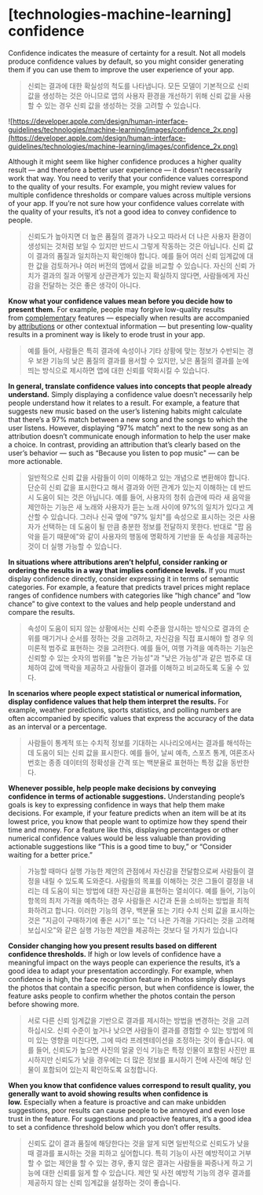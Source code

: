 # **[technologies-machine-learning] confidence**

Confidence indicates the measure of certainty for a result. Not all models produce confidence values by default, so you might consider generating them if you can use them to improve the user experience of your app.
> 신뢰는 결과에 대한 확실성의 척도를 나타냅니다. 모든 모델이 기본적으로 신뢰 값을 생성하는 것은 아니므로 앱의 사용자 환경을 개선하기 위해 신뢰 값을 사용할 수 있는 경우 신뢰 값을 생성하는 것을 고려할 수 있습니다.
>




![https://developer.apple.com/design/human-interface-guidelines/technologies/machine-learning/images/confidence_2x.png](https://developer.apple.com/design/human-interface-guidelines/technologies/machine-learning/images/confidence_2x.png)

Although it might seem like higher confidence produces a higher quality result — and therefore a better user experience — it doesn’t necessarily work that way. You need to verify that your confidence values correspond to the quality of your results. For example, you might review values for multiple confidence thresholds or compare values across multiple versions of your app. If you’re not sure how your confidence values correlate with the quality of your results, it’s not a good idea to convey confidence to people.
> 신뢰도가 높아지면 더 높은 품질의 결과가 나오고 따라서 더 나은 사용자 환경이 생성되는 것처럼 보일 수 있지만 반드시 그렇게 작동하는 것은 아닙니다. 신뢰 값이 결과의 품질과 일치하는지 확인해야 합니다. 예를 들어 여러 신뢰 임계값에 대한 값을 검토하거나 여러 버전의 앱에서 값을 비교할 수 있습니다. 자신의 신뢰 가치가 결과의 질과 어떻게 상관관계가 있는지 확실하지 않다면, 사람들에게 자신감을 전달하는 것은 좋은 생각이 아니다.
>




**Know what your confidence values mean before you decide how to present them.** For example, people may forgive low-quality results from [complementary](https://developer.apple.com/design/human-interface-guidelines/technologies/machine-learning/roles#critical-or-complementary) features — especially when results are accompanied by [attributions](../technologies/machine-learning/attribution) or other contextual information — but presenting low-quality results in a prominent way is likely to erode trust in your app.
> 예를 들어, 사람들은 특히 결과에 속성이나 기타 상황에 맞는 정보가 수반되는 경우 보완 기능의 낮은 품질의 결과를 용서할 수 있지만, 낮은 품질의 결과를 눈에 띄는 방식으로 제시하면 앱에 대한 신뢰를 약화시킬 수 있습니다.
>




**In general, translate confidence values into concepts that people already understand.** Simply displaying a confidence value doesn’t necessarily help people understand how it relates to a result. For example, a feature that suggests new music based on the user’s listening habits might calculate that there’s a 97% match between a new song and the songs to which the user listens. However, displaying “97% match” next to the new song as an attribution doesn’t communicate enough information to help the user make a choice. In contrast, providing an attribution that’s clearly based on the user’s behavior — such as “Because you listen to pop music" — can be more actionable.
> 일반적으로 신뢰 값을 사람들이 이미 이해하고 있는 개념으로 변환해야 합니다. 단순히 신뢰 값을 표시한다고 해서 결과와 어떤 관계가 있는지 이해하는 데 반드시 도움이 되는 것은 아닙니다. 예를 들어, 사용자의 청취 습관에 따라 새 음악을 제안하는 기능은 새 노래와 사용자가 듣는 노래 사이에 97%의 일치가 있다고 계산할 수 있습니다. 그러나 신곡 옆에 "97% 일치"를 속성으로 표시하는 것은 사용자가 선택하는 데 도움이 될 만큼 충분한 정보를 전달하지 못한다. 반대로 "팝 음악을 듣기 때문에"와 같이 사용자의 행동에 명확하게 기반을 둔 속성을 제공하는 것이 더 실행 가능할 수 있습니다.
>




**In situations where attributions aren’t helpful, consider ranking or ordering the results in a way that implies confidence levels.** If you must display confidence directly, consider expressing it in terms of semantic categories. For example, a feature that predicts travel prices might replace ranges of confidence numbers with categories like “high chance” and “low chance” to give context to the values and help people understand and compare the results.
> 속성이 도움이 되지 않는 상황에서는 신뢰 수준을 암시하는 방식으로 결과의 순위를 매기거나 순서를 정하는 것을 고려하고, 자신감을 직접 표시해야 할 경우 의미론적 범주로 표현하는 것을 고려한다. 예를 들어, 여행 가격을 예측하는 기능은 신뢰할 수 있는 숫자의 범위를 "높은 가능성"과 "낮은 가능성"과 같은 범주로 대체하여 값에 맥락을 제공하고 사람들이 결과를 이해하고 비교하도록 도울 수 있다.
>




**In scenarios where people expect statistical or numerical information, display confidence values that help them interpret the results.** For example, weather predictions, sports statistics, and polling numbers are often accompanied by specific values that express the accuracy of the data as an interval or a percentage.
> 사람들이 통계적 또는 수치적 정보를 기대하는 시나리오에서는 결과를 해석하는 데 도움이 되는 신뢰 값을 표시한다. 예를 들어, 날씨 예측, 스포츠 통계, 여론조사 번호는 종종 데이터의 정확성을 간격 또는 백분율로 표현하는 특정 값을 동반한다.
>




**Whenever possible, help people make decisions by conveying confidence in terms of actionable suggestions.** Understanding people’s goals is key to expressing confidence in ways that help them make decisions. For example, if your feature predicts when an item will be at its lowest price, you know that people want to optimize how they spend their time and money. For a feature like this, displaying percentages or other numerical confidence values would be less valuable than providing actionable suggestions like “This is a good time to buy,” or “Consider waiting for a better price.”
> 가능할 때마다 실행 가능한 제안의 관점에서 자신감을 전달함으로써 사람들이 결정을 내릴 수 있도록 도와준다. 사람들의 목표를 이해하는 것은 그들이 결정을 내리는 데 도움이 되는 방법에 대한 자신감을 표현하는 열쇠이다. 예를 들어, 기능이 항목의 최저 가격을 예측하는 경우 사람들은 시간과 돈을 소비하는 방법을 최적화하려고 합니다. 이러한 기능의 경우, 백분율 또는 기타 수치 신뢰 값을 표시하는 것은 "지금이 구매하기에 좋은 시기" 또는 "더 나은 가격을 기다리는 것을 고려해 보십시오"와 같은 실행 가능한 제안을 제공하는 것보다 덜 가치가 있습니다
>




**Consider changing how you present results based on different confidence thresholds.** If high or low levels of confidence have a meaningful impact on the ways people can experience the results, it’s a good idea to adapt your presentation accordingly. For example, when confidence is high, the face recognition feature in Photos simply displays the photos that contain a specific person, but when confidence is lower, the feature asks people to confirm whether the photos contain the person before showing more.
> 서로 다른 신뢰 임계값을 기반으로 결과를 제시하는 방법을 변경하는 것을 고려하십시오. 신뢰 수준이 높거나 낮으면 사람들이 결과를 경험할 수 있는 방법에 의미 있는 영향을 미친다면, 그에 따라 프레젠테이션을 조정하는 것이 좋습니다. 예를 들어, 신뢰도가 높으면 사진의 얼굴 인식 기능은 특정 인물이 포함된 사진만 표시하지만 신뢰도가 낮을 경우에는 더 많은 정보를 표시하기 전에 사진에 해당 인물이 포함되어 있는지 확인하도록 요청합니다.
>




**When you know that confidence values correspond to result quality, you generally want to avoid showing results when confidence is low.** Especially when a feature is proactive and can make unbidden suggestions, poor results can cause people to be annoyed and even lose trust in the feature. For suggestions and proactive features, it’s a good idea to set a confidence threshold below which you don’t offer results.
> 신뢰도 값이 결과 품질에 해당한다는 것을 알게 되면 일반적으로 신뢰도가 낮을 때 결과를 표시하는 것을 피하고 싶어합니다. 특히 기능이 사전 예방적이고 거부할 수 없는 제안을 할 수 있는 경우, 좋지 않은 결과는 사람들을 짜증나게 하고 기능에 대한 신뢰를 잃게 할 수 있습니다. 제안 및 사전 예방적 기능의 경우 결과를 제공하지 않는 신뢰 임계값을 설정하는 것이 좋습니다.
>



